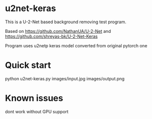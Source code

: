 # u2net-keras
This is a U-2-Net based background removing test program.

Based on https://github.com/NathanUA/U-2-Net and https://github.com/shreyas-bk/U-2-Net-Keras

Program uses u2netp keras model converted from original pytorch one

# Quick start
python u2net-keras.py images/input.jpg images/output.png

# Known issues
dont work without GPU support

